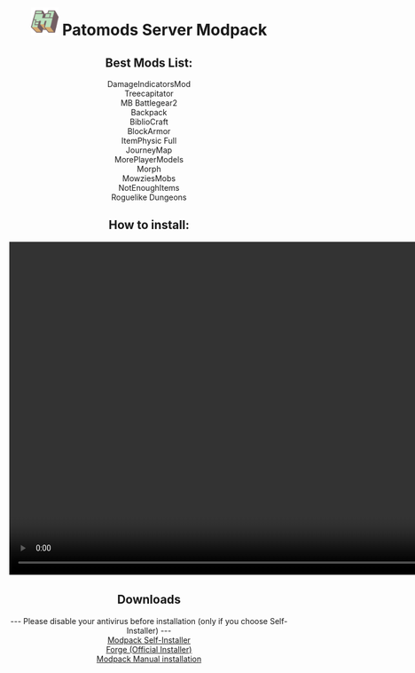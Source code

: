 <header>
<h1><img src="minecraft-logo.png" alt="Logo" width="50" height="50"> Patomods Server Modpack</h1>
  <h2>Best Mods List:</h2>
  DamageIndicatorsMod<br />
  Treecapitator<br />
  MB Battlegear2<br />
  Backpack<br />
  BiblioCraft<br />
  BlockArmor<br />
  ItemPhysic Full<br />
  JourneyMap<br />
  MorePlayerModels<br />
  Morph<br />
  MowziesMobs<br />
  NotEnoughItems<br />
  Roguelike Dungeons<br />
<h2>How to install:</h2>
  <video src="mods_install.mp4" width="960" height="600" controls preload></video>
<h2>Downloads</h2>
  --- Please disable your antivirus before installation (only if you choose Self-Installer) ---<br />
  <a href="Modpack-Installer.exe">Modpack Self-Installer</a><br />
  <a href="Forge.exe">Forge (Official Installer)</a><br />
  <a href="Modpack Manual-Install.rar">Modpack Manual installation</a><br />
</header>
